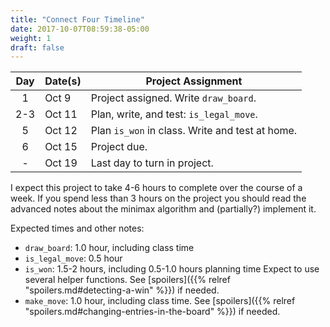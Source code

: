 ```yaml
---
title: "Connect Four Timeline"
date: 2017-10-07T08:59:38-05:00
weight: 1
draft: false
---
```


| Day | Date(s) | Project Assignment  |
|:---:|---------|---------------------|
| 1   | Oct 9   | Project assigned. Write `draw_board`. |
| 2-3 | Oct 11  | Plan, write, and test: `is_legal_move`. |
| 5   | Oct 12  | Plan `is_won` in class. Write and test at home. |
| 6   | Oct 15  | Project due. |
| -   | Oct 19   | Last day to turn in project. |

I expect this project to take 4-6 hours to complete over the course of
a week. If you spend less than 3 hours on the project you should read
the advanced notes about the minimax algorithm and (partially?)
implement it.

Expected times and other notes:

* `draw_board`: 1.0 hour, including class time
* `is_legal_move`: 0.5 hour
* `is_won`: 1.5-2 hours, including 0.5-1.0 hours planning time
Expect to use several helper functions. See [spoilers]({{% relref "spoilers.md#detecting-a-win" %}}) if needed.
* `make_move`: 1.0 hour, including class time. See [spoilers]({{% relref "spoilers.md#changing-entries-in-the-board" %}}) if needed.


